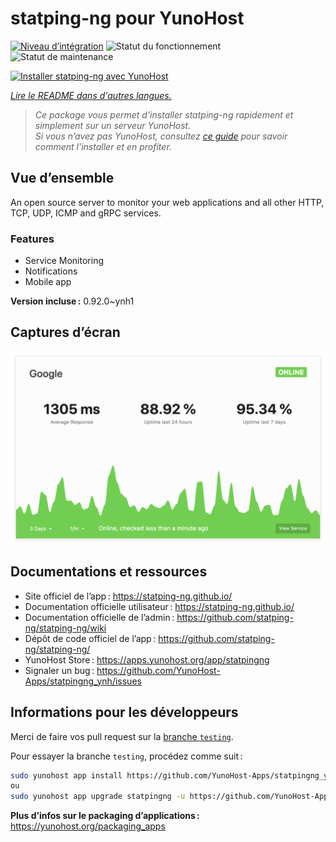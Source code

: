 <!--
Nota bene : ce README est automatiquement généré par <https://github.com/YunoHost/apps/tree/master/tools/readme_generator>
Il NE doit PAS être modifié à la main.
-->

# statping-ng pour YunoHost

[![Niveau d’intégration](https://apps.yunohost.org/badge/integration/statpingng)](https://ci-apps.yunohost.org/ci/apps/statpingng/)
![Statut du fonctionnement](https://apps.yunohost.org/badge/state/statpingng)
![Statut de maintenance](https://apps.yunohost.org/badge/maintained/statpingng)

[![Installer statping-ng avec YunoHost](https://install-app.yunohost.org/install-with-yunohost.svg)](https://install-app.yunohost.org/?app=statpingng)

*[Lire le README dans d'autres langues.](./ALL_README.md)*

> *Ce package vous permet d’installer statping-ng rapidement et simplement sur un serveur YunoHost.*  
> *Si vous n’avez pas YunoHost, consultez [ce guide](https://yunohost.org/install) pour savoir comment l’installer et en profiter.*

## Vue d’ensemble

An open source server to monitor your web applications and all other HTTP, TCP, UDP, ICMP and gRPC services.

### Features

- Service Monitoring
- Notifications
- Mobile app


**Version incluse :** 0.92.0~ynh1

## Captures d’écran

![Capture d’écran de statping-ng](./doc/screenshots/statping.png)

## Documentations et ressources

- Site officiel de l’app : <https://statping-ng.github.io/>
- Documentation officielle utilisateur : <https://statping-ng.github.io/>
- Documentation officielle de l’admin : <https://github.com/statping-ng/statping-ng/wiki>
- Dépôt de code officiel de l’app : <https://github.com/statping-ng/statping-ng/>
- YunoHost Store : <https://apps.yunohost.org/app/statpingng>
- Signaler un bug : <https://github.com/YunoHost-Apps/statpingng_ynh/issues>

## Informations pour les développeurs

Merci de faire vos pull request sur la [branche `testing`](https://github.com/YunoHost-Apps/statpingng_ynh/tree/testing).

Pour essayer la branche `testing`, procédez comme suit :

```bash
sudo yunohost app install https://github.com/YunoHost-Apps/statpingng_ynh/tree/testing --debug
ou
sudo yunohost app upgrade statpingng -u https://github.com/YunoHost-Apps/statpingng_ynh/tree/testing --debug
```

**Plus d’infos sur le packaging d’applications :** <https://yunohost.org/packaging_apps>
